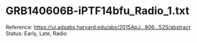 # GRB140606B-iPTF14bfu_Radio_1.txt

Reference: https://ui.adsabs.harvard.edu/abs/2015ApJ...806...52S/abstract
Status: Early, Late, Radio
